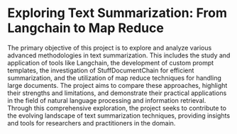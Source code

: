 # Exploring Text Summarization: From Langchain to Map Reduce

The primary objective of this project is to explore and analyze various advanced methodologies in text summarization. This includes the study and application of tools like Langchain, the development of custom prompt templates, the investigation of StuffDocumentChain for efficient summarization, and the utilization of map reduce techniques for handling large documents. The project aims to compare these approaches, highlight their strengths and limitations, and demonstrate their practical applications in the field of natural language processing and information retrieval. Through this comprehensive exploration, the project seeks to contribute to the evolving landscape of text summarization techniques, providing insights and tools for researchers and practitioners in the domain.